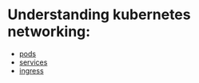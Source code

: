 # Understanding kubernetes networking:
* [pods](https://medium.com/google-cloud/understanding-kubernetes-networking-pods-7117dd28727)
* [services](https://medium.com/google-cloud/understanding-kubernetes-networking-services-f0cb48e4cc82)
* [ingress](https://medium.com/google-cloud/understanding-kubernetes-networking-ingress-1bc341c84078?source=user_profile---------18-------------------------------)
